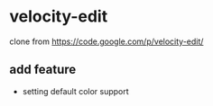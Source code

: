 velocity-edit
=============

clone from https://code.google.com/p/velocity-edit/


## add feature

* setting default color support
